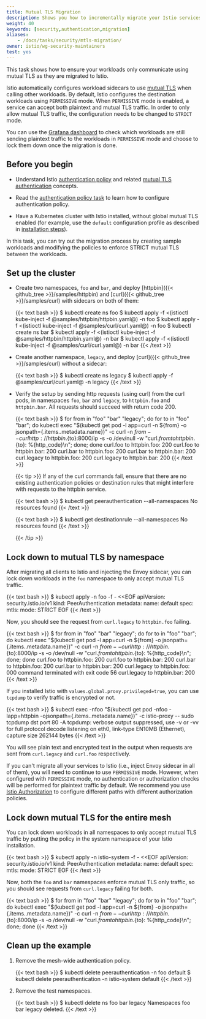 ```yaml
---
title: Mutual TLS Migration
description: Shows you how to incrementally migrate your Istio services to mutual TLS.
weight: 40
keywords: [security,authentication,migration]
aliases:
    - /docs/tasks/security/mtls-migration/
owner: istio/wg-security-maintainers
test: yes
---
```


This task shows how to ensure your workloads only communicate using mutual TLS as they are migrated to
Istio.

Istio automatically configures workload sidecars to use [mutual TLS](/pt-br/docs/tasks/security/authentication/authn-policy/#auto-mutual-tls) when calling other workloads. By default, Istio configures the destination workloads using `PERMISSIVE` mode.
When `PERMISSIVE` mode is enabled, a service can accept both plaintext and mutual TLS traffic. In order to only allow
mutual TLS traffic, the configuration needs to be changed to `STRICT` mode.

You can use the [Grafana dashboard](/pt-br/docs/tasks/observability/metrics/using-istio-dashboard/) to
check which workloads are still sending plaintext traffic to the workloads in `PERMISSIVE` mode and choose to lock
them down once the migration is done.

## Before you begin

<!-- TODO: update the link after other PRs are merged -->

* Understand Istio [authentication policy](/pt-br/docs/concepts/security/#authentication-policies) and related [mutual TLS authentication](/pt-br/docs/concepts/security/#mutual-tls-authentication) concepts.

* Read the [authentication policy task](/pt-br/docs/tasks/security/authentication/authn-policy) to
  learn how to configure authentication policy.

* Have a Kubernetes cluster with Istio installed, without global mutual TLS enabled (for example, use the `default` configuration profile as described in [installation steps](/pt-br/docs/setup/getting-started)).

In this task, you can try out the migration process by creating sample workloads and modifying
the policies to enforce STRICT mutual TLS between the workloads.

## Set up the cluster

* Create two namespaces, `foo` and `bar`, and deploy [httpbin]({{< github_tree >}}/samples/httpbin) and [curl]({{< github_tree >}}/samples/curl) with sidecars on both of them:

    {{< text bash >}}
    $ kubectl create ns foo
    $ kubectl apply -f <(istioctl kube-inject -f @samples/httpbin/httpbin.yaml@) -n foo
    $ kubectl apply -f <(istioctl kube-inject -f @samples/curl/curl.yaml@) -n foo
    $ kubectl create ns bar
    $ kubectl apply -f <(istioctl kube-inject -f @samples/httpbin/httpbin.yaml@) -n bar
    $ kubectl apply -f <(istioctl kube-inject -f @samples/curl/curl.yaml@) -n bar
    {{< /text >}}

* Create another namespace, `legacy`, and deploy [curl]({{< github_tree >}}/samples/curl) without a sidecar:

    {{< text bash >}}
    $ kubectl create ns legacy
    $ kubectl apply -f @samples/curl/curl.yaml@ -n legacy
    {{< /text >}}

* Verify the setup by sending http requests (using curl) from the curl pods, in namespaces `foo`, `bar` and `legacy`, to `httpbin.foo` and `httpbin.bar`.
    All requests should succeed with return code 200.

    {{< text bash >}}
    $ for from in "foo" "bar" "legacy"; do for to in "foo" "bar"; do kubectl exec "$(kubectl get pod -l app=curl -n ${from} -o jsonpath={.items..metadata.name})" -c curl -n ${from} -- curl http://httpbin.${to}:8000/ip -s -o /dev/null -w "curl.${from} to httpbin.${to}: %{http_code}\n"; done; done
    curl.foo to httpbin.foo: 200
    curl.foo to httpbin.bar: 200
    curl.bar to httpbin.foo: 200
    curl.bar to httpbin.bar: 200
    curl.legacy to httpbin.foo: 200
    curl.legacy to httpbin.bar: 200
    {{< /text >}}

    {{< tip >}}
    If any of the curl commands fail, ensure that there are no existing authentication policies or destination rules
    that might interfere with requests to the httpbin service.

    {{< text bash >}}
    $ kubectl get peerauthentication --all-namespaces
    No resources found
    {{< /text >}}

    {{< text bash >}}
    $ kubectl get destinationrule --all-namespaces
    No resources found
    {{< /text >}}

    {{< /tip >}}

## Lock down to mutual TLS by namespace

After migrating all clients to Istio and injecting the Envoy sidecar, you can lock down workloads in the `foo` namespace
to only accept mutual TLS traffic.

{{< text bash >}}
$ kubectl apply -n foo -f - <<EOF
apiVersion: security.istio.io/v1
kind: PeerAuthentication
metadata:
  name: default
spec:
  mtls:
    mode: STRICT
EOF
{{< /text >}}

Now, you should see the request from `curl.legacy` to `httpbin.foo` failing.

{{< text bash >}}
$ for from in "foo" "bar" "legacy"; do for to in "foo" "bar"; do kubectl exec "$(kubectl get pod -l app=curl -n ${from} -o jsonpath={.items..metadata.name})" -c curl -n ${from} -- curl http://httpbin.${to}:8000/ip -s -o /dev/null -w "curl.${from} to httpbin.${to}: %{http_code}\n"; done; done
curl.foo to httpbin.foo: 200
curl.foo to httpbin.bar: 200
curl.bar to httpbin.foo: 200
curl.bar to httpbin.bar: 200
curl.legacy to httpbin.foo: 000
command terminated with exit code 56
curl.legacy to httpbin.bar: 200
{{< /text >}}

If you installed Istio with `values.global.proxy.privileged=true`, you can use `tcpdump` to verify
traffic is encrypted or not.

{{< text bash >}}
$ kubectl exec -nfoo "$(kubectl get pod -nfoo -lapp=httpbin -ojsonpath={.items..metadata.name})" -c istio-proxy -- sudo tcpdump dst port 80  -A
tcpdump: verbose output suppressed, use -v or -vv for full protocol decode
listening on eth0, link-type EN10MB (Ethernet), capture size 262144 bytes
{{< /text >}}

You will see plain text and encrypted text in the output when requests are sent from `curl.legacy` and `curl.foo`
respectively.

If you can't migrate all your services to Istio (i.e., inject Envoy sidecar in all of them), you will need to continue to use `PERMISSIVE` mode.
However, when configured with `PERMISSIVE` mode, no authentication or authorization checks will be performed for plaintext traffic by default.
We recommend you use [Istio Authorization](/pt-br/docs/tasks/security/authorization/authz-http/) to configure different paths with different authorization policies.

## Lock down mutual TLS for the entire mesh

You can lock down workloads in all namespaces to only accept mutual TLS traffic by putting the policy in the system namespace of your Istio installation.

{{< text bash >}}
$ kubectl apply -n istio-system -f - <<EOF
apiVersion: security.istio.io/v1
kind: PeerAuthentication
metadata:
  name: default
spec:
  mtls:
    mode: STRICT
EOF
{{< /text >}}

Now, both the `foo` and `bar` namespaces enforce mutual TLS only traffic, so you should see requests from `curl.legacy`
failing for both.

{{< text bash >}}
$ for from in "foo" "bar" "legacy"; do for to in "foo" "bar"; do kubectl exec "$(kubectl get pod -l app=curl -n ${from} -o jsonpath={.items..metadata.name})" -c curl -n ${from} -- curl http://httpbin.${to}:8000/ip -s -o /dev/null -w "curl.${from} to httpbin.${to}: %{http_code}\n"; done; done
{{< /text >}}

## Clean up the example

1. Remove the mesh-wide authentication policy.

    {{< text bash >}}
    $ kubectl delete peerauthentication -n foo default
    $ kubectl delete peerauthentication -n istio-system default
    {{< /text >}}

1. Remove the test namespaces.

    {{< text bash >}}
    $ kubectl delete ns foo bar legacy
    Namespaces foo bar legacy deleted.
    {{< /text >}}
